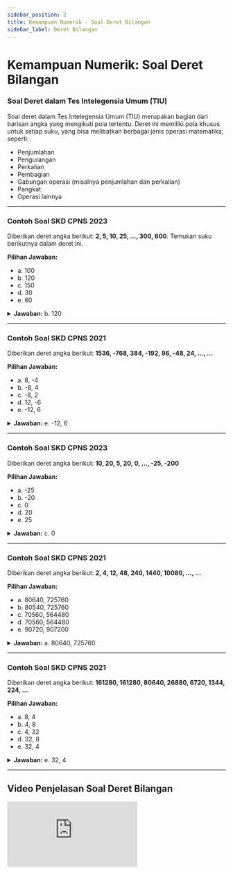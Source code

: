 ```yaml
---
sidebar_position: 2
title: Kemampuan Numerik - Soal Deret Bilangan
sidebar_label: Deret Bilangan
---
```


# Kemampuan Numerik: Soal Deret Bilangan

### Soal Deret dalam Tes Intelegensia Umum (TIU)

Soal deret dalam Tes Intelegensia Umum (TIU) merupakan bagian dari barisan angka yang mengikuti pola tertentu. Deret ini memiliki pola khusus untuk setiap suku, yang bisa melibatkan berbagai jenis operasi matematika, seperti:

- Penjumlahan
- Pengurangan
- Perkalian
- Pembagian
- Gabungan operasi (misalnya penjumlahan dan perkalian)
- Pangkat
- Operasi lainnya

---

### Contoh Soal SKD CPNS 2023

Diberikan deret angka berikut: **2, 5, 10, 25, ..., 300, 600**. Temukan suku berikutnya dalam deret ini.

**Pilihan Jawaban:**
- a. 100  
- b. 120  
- c. 150  
- d. 30  
- e. 60  

<details>
<summary><strong>Jawaban:</strong> b. 120</summary>
Pola deret:  
![alt text](image-1.png)
</details>

---

### Contoh Soal SKD CPNS 2021

Diberikan deret angka berikut: **1536, -768, 384, -192, 96, -48, 24, ..., ...**

**Pilihan Jawaban:**
- a. 8, -4  
- b. -8, 4  
- c. -8, 2  
- d. 12, -6  
- e. -12, 6 

<details>
<summary><strong>Jawaban:</strong> e. -12, 6</summary>
Pola deret:  
![alt text](image-2.png)
</details>

---

### Contoh Soal SKD CPNS 2023

Diberikan deret angka berikut: **10, 20, 5, 20, 0, ..., -25, -200**

**Pilihan Jawaban:**
- a. -25  
- b. -20  
- c. 0  
- d. 20  
- e. 25 

<details>
<summary><strong>Jawaban:</strong> c. 0</summary>
Pola deret:  
![alt text](image-3.png)
</details>

---

### Contoh Soal SKD CPNS 2021

Diberikan deret angka berikut: **2, 4, 12, 48, 240, 1440, 10080, ..., ...**

**Pilihan Jawaban:**
- a. 80640, 725760  
- b. 80540, 725760  
- c. 70560, 564480  
- d. 70560, 564480  
- e. 90720, 907200  

<details>
<summary><strong>Jawaban:</strong> a. 80640, 725760</summary>
Pola deret:  
![alt text](image-4.png)
</details>

---

### Contoh Soal SKD CPNS 2021

Diberikan deret angka berikut: **161280, 161280, 80640, 26880, 6720, 1344, 224, ...**

**Pilihan Jawaban:**
- a. 8, 4  
- b. 4, 8  
- c. 4, 32  
- d. 32, 8  
- e. 32, 4  

<details>
<summary><strong>Jawaban:</strong> e. 32, 4</summary>
Pola deret:  
![alt text](image-5.png)
</details>

---

## Video Penjelasan Soal Deret Bilangan

<div style={{ position: 'relative', paddingBottom: '56.25%', height: 0, overflow: 'hidden', maxWidth: '100%', height: 'auto' }}>
  <iframe 
    style={{ position: 'absolute', top: 0, left: 0, width: '100%', height: '100%' }} 
    src="https://www.youtube.com/embed/AAWBTaIKJCY" 
    title="YouTube video player" 
    frameBorder="0" 
    allow="accelerometer; autoplay; clipboard-write; encrypted-media; gyroscope; picture-in-picture" 
    allowFullScreen
  />
</div>
